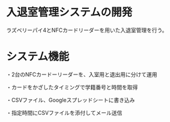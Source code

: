 # 入退室管理システムの開発
ラズベリーパイ4とNFCカードリーダーを用いた入退室管理を行う。

# システム機能
・2台のNFCカードーリーダーを、入室用と退出用に分けて運用

・カードをかざしたタイミングで学籍番号と時間を取得

・CSVファイル、Googleスプレッドシートに書き込み

・指定時間にCSVファイルを添付してメール送信

